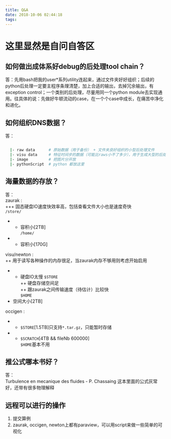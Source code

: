 ```yaml
---
title: Q&A
date: 2018-10-06 02:44:18
tags:
---
```


# 这里显然是自问自答区

## 如何做出成体系好debug的后处理tool chain？
答：先用bash把我的user*系列utility连起来，通过文件夹好好组织；后续的python后处理一定要主程序条理清楚，加上合适的输出，去掉冗余输出，有exception control；一个类别的后处理，尽量用同一个python module去实现通用。往具体的说：先做好牛顿流动的case，在一个个case中成长，在痛苦中净化和进化。


## 如何组织DNS数据？
答：
```bash

  |- raw data      # 原始数据（用于备份） + 文件夹良好组织的小型后处理文件
  |- visu data     # 特征时间步的数据（可能比raws小不了多少），用于生成大型的后处理文件(场），paraview save state 等等
  |- image         # 把图片分开放
  |- pythonScript  # python 都放这里

```

## 海量数据的存放？
答：    
zaurak :   
+++ 固态硬盘IO速度快效率高，包括查看文件大小也是速度奇快   
`/store/`   
- -  容积小[2TB]   
`/home/`   
- -  容积小[170G]

visu/newton :   
++ 用于读写各种操作的内存很足，当zaurak内存不够用则考虑开始启用   
- - 硬盘IO太慢
`$STORE`   
++ 硬盘存储空间足   
++ 跟zaurak之间传输速度（待估计）比较快   
`$HOME`   
-  空间大小[2TB]

occigen :   
- - `$STORE`[1.5TB]只支持`*.tar.gz`，只能暂时存储   
- - `$SCRATCH`[4TB && fileNb 600000]   
   `$HOME`基本不用


## 推公式哪本书好？
答：   
Turbulence en mecanique des fluides - P. Chassaing 这本里面的公式灰常好，还带有很多物理解释


## 远程可以进行的操作
1. 提交算例
2. zaurak, occigen, newton上都有paraview，可以用script来做一些简单的可视化
